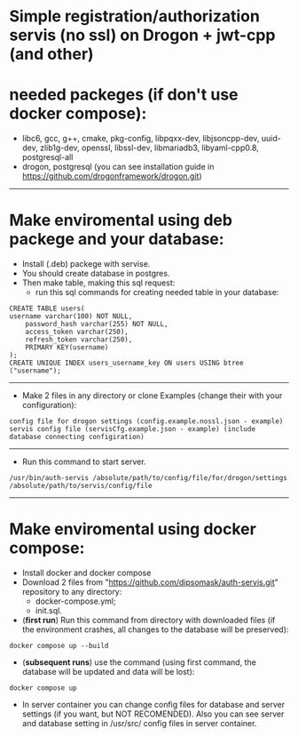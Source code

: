 # Simple registration/authorization servis (no ssl) on Drogon + jwt-cpp (and other)

# needed packeges (if don't use docker compose):
- libc6, gcc, g++, cmake, pkg-config, libpqxx-dev, libjsoncpp-dev, uuid-dev, zlib1g-dev, openssl, libssl-dev, libmariadb3, libyaml-cpp0.8, postgresql-all
- drogon, postgresql
(you can see installation guide in
https://github.com/drogonframework/drogon.git)

_____________________________________________________
# Make enviromental using deb packege and your database:
- Install (.deb) packege with servise.
- You should create database in postgres.
- Then make table, making this sql request:
    - run this sql commands for creating needed table in your database:
```
CREATE TABLE users(
username varchar(100) NOT NULL,
    password_hash varchar(255) NOT NULL,
    access_token varchar(250),
    refresh_token varchar(250),
    PRIMARY KEY(username)
);
CREATE UNIQUE INDEX users_username_key ON users USING btree ("username");
```

______________________________________________________
- Make 2 files in any directory or clone Examples (change their with your configuration):
```
config file for drogon settings (config.example.nossl.json - example)
servis config file (servisCfg.example.json - example) (include database connecting configiration)
```
______________________________________________________
- Run this command to start server.
```
/usr/bin/auth-servis /absolute/path/to/config/file/for/drogon/settings /absolute/path/to/servis/config/file
```
_____________________________________________________
# Make enviromental using docker compose:
- Install docker and docker compose
- Download 2 files from "https://github.com/dipsomask/auth-servis.git" repository to any directory:
    - docker-compose.yml;
    - init.sql.
- (**first run**) Run this command from directory with downloaded files (if the environment crashes, all changes to the database will be preserved):
```
docker compose up --build
```
- (**subsequent runs**) use the command (using first command, the database will be updated and data will be lost):
```
docker compose up
```
- In server container you can change config files for database and server settings (if you want, but NOT RECOMENDED).
Also you can see server and database setting in /usr/src/ config files in server container.

